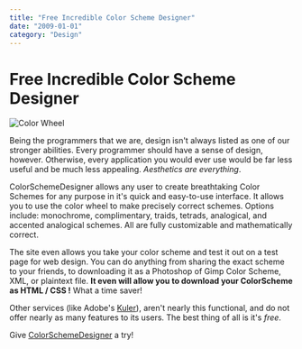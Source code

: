 ```yaml
---
title: "Free Incredible Color Scheme Designer"
date: "2009-01-01"
category: "Design"
---
```


# Free Incredible Color Scheme Designer

![Color Wheel](http://www.programmerfish.com/wp-content/uploads/2009/03/color-wheel.png)

Being the programmers that we are, design isn't always listed as one of our stronger abilities. Every programmer should have a sense of design, however. Otherwise, every application you would ever use would be far less useful and be much less appealing. *Aesthetics are everything*.

 ColorSchemeDesigner allows any user to create breathtaking Color Schemes for any purpose in it's quick and easy-to-use interface. It allows you to use the color wheel to make precisely correct schemes. Options include: monochrome, complimentary, traids, tetrads, analogical, and accented analogical schemes. All are fully customizable and mathematically correct.

The site even allows you take your color scheme and test it out on a test page for web design. You can do anything from sharing the exact scheme to your friends, to downloading it as a Photoshop of Gimp Color Scheme, XML, or plaintext file. **It even will allow you to download your ColorScheme as HTML / CSS !** What a time saver!

 Other services (like Adobe's [Kuler](http://kuler.adobe.com/)), aren't nearly this functional, and do not offer nearly as many features to its users. The best thing of all is it's *free*.

 Give [ColorSchemeDesigner](http://colorschemedesigner.com "Amazing Color Scheme Designer!") a try!